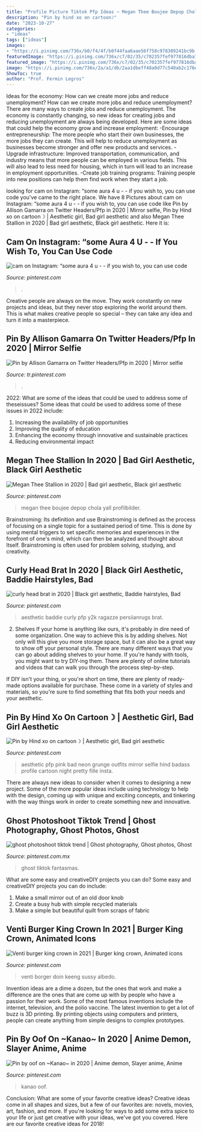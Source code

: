 ```yaml
---
title: "Profile Picture Tiktok Pfp Ideas ~ Megan Thee Boujee Depop Chola Yall Profilbilder"
description: "Pin by hind xo on cartoon☽"
date: "2023-10-27"
categories:
- "ideas"
tags: ["ideas"]
images:
- "https://i.pinimg.com/736x/b0/f4/4f/b0f44faa6aae56f758c978309241bc9b.jpg"
featuredImage: "https://i.pinimg.com/736x/c7/02/35/c702357fef977816dba7e149efebb499.jpg"
featured_image: "https://i.pinimg.com/736x/c7/02/35/c702357fef977816dba7e149efebb499.jpg"
image: "https://i.pinimg.com/736x/2a/a1/db/2aa1dbeff48a0d77c540ab2c176ee2e9.jpg"
ShowToc: true
author: "Prof. Fermin Legros"
---
```



Ideas for the economy: How can we create more jobs and reduce unemployment?
How can we create more jobs and reduce unemployment?
There are many ways to create jobs and reduce unemployment. The economy is constantly changing, so new ideas for creating jobs and reducing unemployment are always being developed. Here are some ideas that could help the economy grow and increase employment: 
-Encourage entrepreneurship: The more people who start their own businesses, the more jobs they can create. This will help to reduce unemployment as businesses become stronger and offer new products and services. 
-Upgrade infrastructure: Improved transportation, communication, and industry means that more people can be employed in various fields. This will also lead to less need for housing, which in turn will lead to an increase in employment opportunities. 
-Create job training programs: Training people into new positions can help them find work when they start a job.

	

		
looking for cam on Instagram: “some aura 4 u - - if you wish to, you can use code you've came to the right place. We have 8 Pictures about cam on Instagram: “some aura 4 u - - if you wish to, you can use code like Pin by Allison Gamarra on Twitter Headers/Pfp in 2020 | Mirror selfie, Pin by Hind xo on cartoon☽ | Aesthetic girl, Bad girl aesthetic and also Megan Thee Stallion in 2020 | Bad girl aesthetic, Black girl aesthetic. Here it is:
		
    
## Cam On Instagram: “some Aura 4 U - - If You Wish To, You Can Use Code

<img loading=lazy src="https://i.pinimg.com/736x/b3/5a/f5/b35af588db22490a9c2ff01d4459e2c1.jpg" onerror="this.onerror=null;this.src='https://tse4.mm.bing.net/th?id=OIP.uqYYKM_F82jASw1ViTMlGQHaFj&amp;pid=15.1';" alt="cam on Instagram: “some aura 4 u - - if you wish to, you can use code">

_Source: pinterest.com_

>. 

	

Creative people are always on the move. They work constantly on new projects and ideas, but they never stop exploring the world around them. This is what makes creative people so special – they can take any idea and turn it into a masterpiece.

    
## Pin By Allison Gamarra On Twitter Headers/Pfp In 2020 | Mirror Selfie

<img loading=lazy src="https://i.pinimg.com/736x/e6/d1/d7/e6d1d74115e44b2ae9889602b8ccf124.jpg" onerror="this.onerror=null;this.src='https://tse4.mm.bing.net/th?id=OIP.FJq9yt847YKA5an-yfnjlQHaNb&amp;pid=15.1';" alt="Pin by Allison Gamarra on Twitter Headers/Pfp in 2020 | Mirror selfie">

_Source: tr.pinterest.com_

>. 

	

2022: What are some of the ideas that could be used to address some of theseissues?
Some ideas that could be used to address some of these issues in 2022 include: 
1. Increasing the availability of job opportunities 
2. Improving the quality of education 
3. Enhancing the economy through innovative and sustainable practices 
4. Reducing environmental impact 

    
## Megan Thee Stallion In 2020 | Bad Girl Aesthetic, Black Girl Aesthetic

<img loading=lazy src="https://i.pinimg.com/736x/b0/f4/4f/b0f44faa6aae56f758c978309241bc9b.jpg" onerror="this.onerror=null;this.src='https://tse1.mm.bing.net/th?id=OIP.97rC1-E-vmzsnqG-soZnlwAAAA&amp;pid=15.1';" alt="Megan Thee Stallion in 2020 | Bad girl aesthetic, Black girl aesthetic">

_Source: pinterest.com_

>megan thee boujee depop chola yall profilbilder. 

	

Brainstroming: Its definition and use
Brainstroming is defined as the process of focusing on a single topic for a sustained period of time. This is done by using mental triggers to set specific memories and experiences in the forefront of one's mind, which can then be analyzed and thought about Itself. Brainstroming is often used for problem solving, studying, and creativity.

    
## Curly Head Brat In 2020 | Black Girl Aesthetic, Baddie Hairstyles, Bad

<img loading=lazy src="https://i.pinimg.com/736x/29/ca/a5/29caa5376746b7d4904006d42dcb9f86.jpg" onerror="this.onerror=null;this.src='https://tse1.mm.bing.net/th?id=OIP.vNRfrw7jPWkgJvAGXvhcYgHaJ-&amp;pid=15.1';" alt="curly head brat in 2020 | Black girl aesthetic, Baddie hairstyles, Bad">

_Source: pinterest.com_

>aesthetic baddie curly pfp y2k ragazze persiianrugs brat. 

	

2. Shelves
If your home is anything like ours, it's probably in dire need of some organization. One way to achieve this is by adding shelves. Not only will this give you more storage space, but it can also be a great way to show off your personal style.
There are many different ways that you can go about adding shelves to your home. If you're handy with tools, you might want to try DIY-ing them. There are plenty of online tutorials and videos that can walk you through the process step-by-step.

If DIY isn't your thing, or you're short on time, there are plenty of ready-made options available for purchase. These come in a variety of styles and materials, so you're sure to find something that fits both your needs and your aesthetic.

    
## Pin By Hind Xo On Cartoon☽ | Aesthetic Girl, Bad Girl Aesthetic

<img loading=lazy src="https://i.pinimg.com/736x/22/d0/73/22d07362b0fd7b16fafdd5638e76fe89.jpg" onerror="this.onerror=null;this.src='https://tse2.mm.bing.net/th?id=OIP.BrvyUEyFdVdt4Heu4HIbhwHaNJ&amp;pid=15.1';" alt="Pin by Hind xo on cartoon☽ | Aesthetic girl, Bad girl aesthetic">

_Source: pinterest.com_

>aesthetic pfp pink bad neon grunge outfits mirror selfie hind badass profile cartoon night pretty fille insta. 

	

There are always new ideas to consider when it comes to designing a new project. Some of the more popular ideas include using technology to help with the design, coming up with unique and exciting concepts, and tinkering with the way things work in order to create something new and innovative.

    
## Ghost Photoshoot Tiktok Trend | Ghost Photography, Ghost Photos, Ghost

<img loading=lazy src="https://i.pinimg.com/736x/39/c3/ff/39c3ff3a865763788a87776355852ad6.jpg" onerror="this.onerror=null;this.src='https://tse1.mm.bing.net/th?id=OIP.n8yLxEStmE1BA11J8UHuMwHaJ3&amp;pid=15.1';" alt="ghost photoshoot tiktok trend | Ghost photography, Ghost photos, Ghost">

_Source: pinterest.com.mx_

>ghost tiktok fantasmas. 

	

What are some easy and creativeDIY projects you can do?
Some easy and creativeDIY projects you can do include:
1. Make a small mirror out of an old door knob
2. Create a busy hub with simple recycled materials
3. Make a simple but beautiful quilt from scraps of fabric

    
## Venti Burger King Crown In 2021 | Burger King Crown, Animated Icons

<img loading=lazy src="https://i.pinimg.com/736x/2a/a1/db/2aa1dbeff48a0d77c540ab2c176ee2e9.jpg" onerror="this.onerror=null;this.src='https://tse3.mm.bing.net/th?id=OIP.8PdiOGRdu06Y2h0_uzvB2gHaHa&amp;pid=15.1';" alt="Venti burger king crown in 2021 | Burger king crown, Animated icons">

_Source: pinterest.com_

>venti borger doin keeng sussy albedo. 

	

Invention ideas are a dime a dozen, but the ones that work and make a difference are the ones that are come up with by people who have a passion for their work. Some of the most famous inventions include the internet, television, and the polio vaccine. The latest invention to get a lot of buzz is 3D printing. By printing objects using computers and printers, people can create anything from simple designs to complex prototypes.

    
## Pin By Oof On ~Kanao~ In 2020 | Anime Demon, Slayer Anime, Anime

<img loading=lazy src="https://i.pinimg.com/736x/c7/02/35/c702357fef977816dba7e149efebb499.jpg" onerror="this.onerror=null;this.src='https://tse2.mm.bing.net/th?id=OIP.BLioUHJsCthedDeRv6zVpwHaHa&amp;pid=15.1';" alt="Pin by oof on ~Kanao~ in 2020 | Anime demon, Slayer anime, Anime">

_Source: pinterest.com_

>kanao oof. 

	

Conclusion: What are some of your favorite creative ideas?
Creative ideas come in all shapes and sizes, but a few of our favorites are: novels, movies, art, fashion, and more. If you're looking for ways to add some extra spice to your life or just get creative with your ideas, we've got you covered. Here are our favorite creative ideas for 2018!

